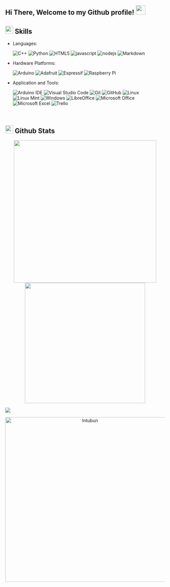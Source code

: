 
<h2> Hi There, Welcome to my Github profile! <img src="https://github.com/abdoachhoubi/abdoachhoubi/blob/main/gifs/Hi.gif" width="30"></h2>


## <img src="https://media2.giphy.com/media/QssGEmpkyEOhBCb7e1/giphy.gif?cid=ecf05e47a0n3gi1bfqntqmob8g9aid1oyj2wr3ds3mg700bl&rid=giphy.gif" width ="25"><b> Skills</b>

<p align="center">

- Languages: 
    
    ![C++](https://img.shields.io/badge/C%2B%2B-00599C?style=for-the-badge&logo=c%2B%2B&logoColor=white)
    ![Python](https://img.shields.io/badge/Python-3776AB?style=for-the-badge&logo=python&logoColor=white)
    ![HTML5](https://img.shields.io/badge/html5-%23E34F26.svg?style=for-the-badge&logo=html5&logoColor=white)
    ![javascript](https://img.shields.io/badge/javascript%20-%23323330.svg?&style=for-the-badge&logo=javascript&logoColor=%23F7DF1E)
    ![nodejs](https://img.shields.io/badge/node.js%20-%2343853D.svg?&style=for-the-badge&logo=node.js&logoColor=white)
    ![Markdown](https://img.shields.io/badge/markdown-%23000000.svg?style=for-the-badge&logo=markdown&logoColor=white)
       
- Hardware Platforms:
    
    ![Arduino](https://img.shields.io/badge/Arduino-00979D?style=for-the-badge&logo=Arduino&logoColor=white)
    ![Adafruit](https://img.shields.io/badge/adafruit-000000?style=for-the-badge&logo=adafruit&logoColor=white)
    ![Espressif](https://img.shields.io/badge/espressif-E7352C?style=for-the-badge&logo=espressif&logoColor=white)
    ![Raspberry Pi](https://img.shields.io/badge/Raspberry%20Pi-A22846?style=for-the-badge&logo=Raspberry%20Pi&logoColor=white)
    
- Application and Tools:

    ![Arduino IDE](https://img.shields.io/badge/Arduino_IDE-00979D?style=for-the-badge&logo=arduino&logoColor=white)
    ![Visual Studio Code](https://img.shields.io/badge/Visual%20Studio%20Code-0078d7.svg?style=for-the-badge&logo=visual-studio-code&logoColor=white)
    ![Git](https://img.shields.io/badge/git-%23F05033.svg?style=for-the-badge&logo=git&logoColor=white)
    ![GitHub](https://img.shields.io/badge/github-%23121011.svg?style=for-the-badge&logo=github&logoColor=white)
    ![Linux](https://img.shields.io/badge/Linux-FCC624?style=for-the-badge&logo=linux&logoColor=black)
    ![Linux Mint](https://img.shields.io/badge/Linux_Mint-87CF3E?style=for-the-badge&logo=linux-mint&logoColor=white)
    ![Windows](https://img.shields.io/badge/Windows-0078D6?style=for-the-badge&logo=windows&logoColor=white)
    ![LibreOffice](https://img.shields.io/badge/LibreOffice-18A303?style=for-the-badge&logo=LibreOffice&logoColor=white)
    ![Microsoft Office](https://img.shields.io/badge/Microsoft_Office-D83B01?style=for-the-badge&logo=microsoft-office&logoColor=white)
    ![Microsoft Excel](https://img.shields.io/badge/Microsoft_Excel-217346?style=for-the-badge&logo=microsoft-excel&logoColor=white)
    ![Trello](https://img.shields.io/badge/Trello-0052CC?style=for-the-badge&logo=trello&logoColor=white)
    
</p>

<br> 

## <img src="https://media.giphy.com/media/iY8CRBdQXODJSCERIr/giphy.gif" width="25"> <b>Github Stats</b>


<p align="center">
<a href="https://github.com/Intubun/">
  <img align="center" src="https://github-readme-stats.vercel.app/api?username=Intubun&include_all_commits=true&count_private=true&show_icons=true&line_height=20&title_color=7A7ADB&icon_color=2234AE&text_color=D3D3D3&bg_color=0,000000,130F40" width="450"/>
</a>
 
<a href="https://github.com/Intubun">
  <img align="center" src="https://github-readme-streak-stats.herokuapp.com/?user=Intubun&theme=blueberry" width="380"/>
</a>
</p>

<img src="https://user-images.githubusercontent.com/73097560/115834477-dbab4500-a447-11eb-908a-139a6edaec5c.gif"></a>

<p align="center">
    <a href="https://github.com/Intubun"><img src="https://github-profile-summary-cards.vercel.app/api/cards/profile-details?username=Intubun&theme=tokyonight&hide_border=true"  width="520" alt="Intubun"/></a>
</p>

